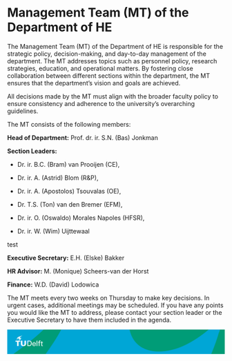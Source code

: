 # Management Team (MT) of the Department of HE

The Management Team (MT) of the Department of HE is responsible for the strategic policy, decision-making, and day-to-day management of the department. The MT addresses topics such as personnel policy, research strategies, education, and operational matters. By fostering close collaboration between different sections within the department, the MT ensures that the department’s vision and goals are achieved.

All decisions made by the MT must align with the broader faculty policy to ensure consistency and adherence to the university’s overarching guidelines.

The MT consists of the following members:

**Head of Department:** Prof. dr. ir. S.N. (Bas) Jonkman

**Section Leaders:**
- Dr. ir. B.C. (Bram) van Prooijen (CE),

- Dr. ir. A. (Astrid) Blom (R&P),

- Dr. ir. A. (Apostolos) Tsouvalas (OE),

- Dr. T.S. (Ton) van den Bremer (EFM),

- Dr. ir. O. (Oswaldo) Morales Napoles (HFSR),

- Dr. ir. W. (Wim) Uijttewaal

test


**Executive Secretary:** E.H. (Elske) Bakker

**HR Advisor:** M. (Monique) Scheers-van der Horst

**Finance:** W.D. (David) Lodowica

The MT meets every two weeks on Thursday to make key decisions. In urgent cases, additional meetings may be scheduled. If you have any points you would like the MT to address, please contact your section leader or the Executive Secretary to have them included in the agenda.


![footer](../figures/footer-tudelft.jpg)

